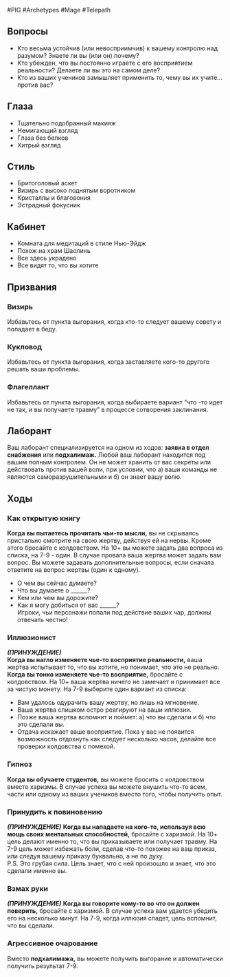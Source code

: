 #PIG  #Archetypes #Mage #Telepath  

## Вопросы
* Кто весьма устойчив (или невосприимчив) к  вашему контролю над разумом? Знаете ли вы  (или он) почему?  
* Кто убежден, что вы постоянно играете с его  восприятием реальности? Делаете ли вы это  на самом деле?  
* Кто из ваших учеников замышляет применить  то, чему вы их учите... против вас?

## Глаза
- Тщательно подобранный макияж
- Немигающий взгляд
- Глаза без белков
- Хитрый взгляд

## Стиль
- Бритоголовый аскет
- Визирь с высоко поднятым воротником
- Кристаллы и благовония
- Эстрадный фокусник

## Кабинет
- Комната для медитаций в стиле Нью-Эйдж
- Похож на храм Шаолинь
- Все здесь украдено
- Все видят то, что вы хотите

## Призвания
### Визирь 
Избавьтесь от пункта выгорания, когда  кто-то следует вашему совету и попадает  в беду.  
### Кукловод  
Избавьтесь от пункта выгорания, когда  заставляете кого-то другого решать ваши  проблемы. 
### Флагеллант  
Избавьтесь от пункта выгорания, когда  выбираете вариант “что -то идет не так, и  вы получаете травму” в процессе  сотворения заклинания. 

## Лаборант
Ваш лаборант специализируется на одном из ходов: **заявка в отдел снабжения**  или **подхалимаж.**
Любой ваш лаборант находится под вашим полным контролем. Он не может  хранить от вас секреты или действовать против вашей воли, при условии, что  а) ваши команды не являются саморазрушительными и б) он знает вашу волю.

## Ходы
### Как открытую книгу  
**Когда вы пытаетесь прочитать чьи-то  мысли,** вы не скрываясь пристально  смотрите на свою жертву, действуя ей на  нервы. Кроме этого бросайте с колдовством.  На 10+ вы можете задать два вопроса из  списка, на 7-9 - один. В случае провала ваша  жертва может задать вам вопрос.  Вы можете задавать дополнительные  вопросы, если сначала ответите на вопрос  жертвы (один к одному).  
* О чем вы сейчас думаете?  
* Что вы думаете о ______?  
* Кем или чем вы дорожите?  
* Как я могу добиться от вас ______?  
Игроки, чьи персонажи попали под действие  ваших чар, должны отвечать честно!
### Иллюзионист 
***(ПРИНУЖДЕНИЕ)***  
**Когда вы нагло изменяете чье-то  восприятие реальности,** ваша жертва  испытывает то, что вы хотите, но  понимает, что это не реально.  
**Когда вы тонко изменяете чье-то  восприятие,** бросайте с колдовством. На 10+  ваша жертва ничего не замечает и принимает  все за чистую монету. На 7-9 выберите один  вариант из списка:  
* Вам удалось одурачить вашу жертву, но  лишь на мгновение.  
* Ваша жертва слишком остро реагируют  на ваши иллюзии.  
* Позже ваша жертва вспомнит и поймет:  а) что вы сделали и б) что это сделали вы.  
* Отдача искажает ваше восприятие. Пока  у вас не появится возможность  отдохнуть как следует несколько часов,  делайте все проверки колдовства с  помехой.
### Гипноз  
**Когда вы обучаете студентов,** вы можете  бросить с колдовством вместо харизмы. В  случае успеха вы можете внушить что-то  всем, части или одному из ваших учеников  вместо того, чтобы получить опыт.  
### Принудить к повиновению 
***(ПРИНУЖДЕНИЕ)***
**Когда вы нападаете на кого-то, используя  всю мощь своих ментальных способностей,**  бросайте с харизмой. На 10+ цель делают  именно то, что вы приказываете или получает  травму. На 7-9 цель может избежать боли,  сделав что-то похожее на ваш приказ, или  следуя вашему приказу буквально, а не по духу.  
P.S. Это грубая сила. Цель знает, что с ней  произошло и знает, что это сделали именно  вы.
### Взмах руки 
***(ПРИНУЖДЕНИЕ)***
**Когда вы говорите кому-то во что он  должен поверить,** бросайте с харизмой. В  случае успеха вам удается убедить его на  несколько минут. На 7-9, когда иллюзия  спадет, цель вспомнит, что вы сделали.
### Агрессивное очарование  
Вместо **подхалимажа,** вы можете получить  выгорание и автоматически получить  результат 7-9.